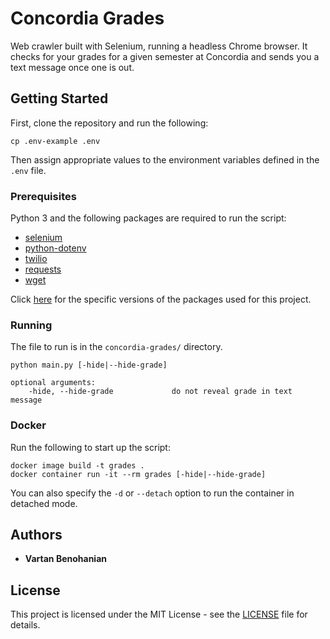 # Concordia Grades

Web crawler built with Selenium, running a headless Chrome browser. It checks for your grades for a given semester at Concordia and sends you a text message once one is out.

## Getting Started

First, clone the repository and run the following:

```
cp .env-example .env
```

Then assign appropriate values to the environment variables defined in the `.env` file.

### Prerequisites

Python 3 and the following packages are required to run the script:

- [selenium](https://pypi.org/project/selenium/)
- [python-dotenv](https://pypi.org/project/python-dotenv/)
- [twilio](https://pypi.org/project/twilio/)
- [requests](https://pypi.org/project/requests/)
- [wget](https://pypi.org/project/wget/)

Click [here](requirements.txt) for the specific versions of the packages used for this project.

### Running

The file to run is in the `concordia-grades/` directory.

```
python main.py [-hide|--hide-grade]

optional arguments:
    -hide, --hide-grade             do not reveal grade in text message
```

### Docker

Run the following to start up the script:

```
docker image build -t grades .
docker container run -it --rm grades [-hide|--hide-grade]
```

You can also specify the `-d` or `--detach` option to run the container in detached mode.

## Authors

- **Vartan Benohanian**

## License

This project is licensed under the MIT License - see the [LICENSE](LICENSE) file for details.
